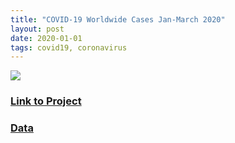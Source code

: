 ```yaml
---
title: "COVID-19 Worldwide Cases Jan-March 2020"
layout: post
date: 2020-01-01
tags: covid19, coronavirus
---
```

![](https://cdn-images-1.medium.com/max/800/1*qcCR9rZvMUUrguDnfXtTsQ.png)


### [Link to Project](https://public.flourish.studio/visualisation/1707158/)
### [Data](https://github.com/CSSEGISandData/COVID-19) 
